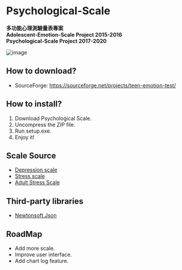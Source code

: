 # Psychological-Scale

**多功能心理測驗量表專案**
<br/>
**Adolescent-Emotion-Scale Project 2015-2016**
<br/>
**Psychological-Scale Project 2017-2020**

![image](https://oxygentw.net/files/logo.png)

## How to download?
- SourceForge: https://sourceforge.net/projects/teen-emotion-test/

## How to install?
1. Download Psychological Scale.
2. Uncompress the ZIP file.
3. Run setup.exe.
5. Enjoy it!

## Scale Source
- [Depression scale](https://www.jtf.org.tw/)
- [Stress scale](http://www.veryhelp.tw/p/)
- [Adult Stress Scale](https://health99.hpa.gov.tw/onlinkhealth/quiz_pressure.aspx)

## Third-party libraries
- [Newtonsoft.Json](https://www.newtonsoft.com/json)

## RoadMap
- Add more scale.
- Improve user interface.
- Add chart log feature.
